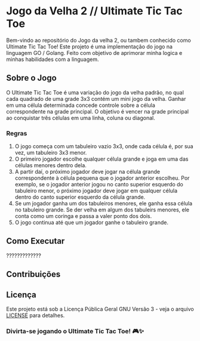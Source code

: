 Jogo da Velha 2 // Ultimate Tic Tac Toe
====================

Bem-vindo ao repositório do Jogo da velha 2, ou tambem conhecido como Ultimate Tic Tac Toe! Este projeto é uma implementação do jogo na linguagem GO / Golang.
Feito com objetivo de aprimorar minha logica e minhas habilidades com a linguagem.

Sobre o Jogo
------------

O Ultimate Tic Tac Toe é uma variação do jogo da velha padrão, no qual cada quadrado de uma grade 3x3 contém um mini jogo da velha. Ganhar em uma célula determinada concede controle sobre a célula correspondente na grade principal. O objetivo é vencer na grade principal ao conquistar três células em uma linha, coluna ou diagonal.

### Regras
1) O jogo começa com um tabuleiro vazio 3x3, onde cada célula é, por sua vez, um tabuleiro 3x3 menor.
2) O primeiro jogador escolhe qualquer célula grande e joga em uma das células menores dentro dela.
3) A partir daí, o próximo jogador deve jogar na célula grande correspondente à célula pequena que o jogador anterior escolheu. Por exemplo, se o jogador anterior jogou no canto superior esquerdo do tabuleiro menor, o próximo jogador deve jogar em qualquer célula dentro do canto superior esquerdo da célula grande.
4) Se um jogador ganha um dos tabuleiros menores, ele ganha essa célula no tabuleiro grande. Se der velha em algum dos tabuleirs menores, ele conta como um coringa e passa a valer ponto dos dois.
5) O jogo continua até que um jogador ganhe o tabuleiro grande.

Como Executar
-------------

?????????????

Contribuições
-------------
## Licença

Este projeto está sob a Licença Pública Geral GNU Versão 3 - veja o arquivo [LICENSE](LICENSE.md) para detalhes.

### Divirta-se jogando o Ultimate Tic Tac Toe! 🎮✨

